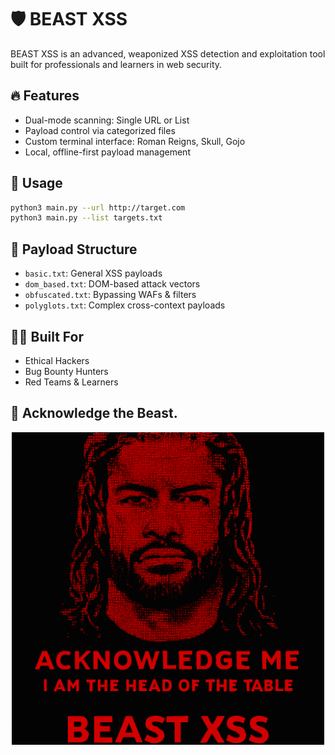 
# 🛡️ BEAST XSS

BEAST XSS is an advanced, weaponized XSS detection and exploitation tool built for professionals and learners in web security.

## 🔥 Features
- Dual-mode scanning: Single URL or List
- Payload control via categorized files
- Custom terminal interface: Roman Reigns, Skull, Gojo
- Local, offline-first payload management

## 🚀 Usage
```bash
python3 main.py --url http://target.com
python3 main.py --list targets.txt
```

## 📁 Payload Structure
- `basic.txt`: General XSS payloads
- `dom_based.txt`: DOM-based attack vectors
- `obfuscated.txt`: Bypassing WAFs & filters
- `polyglots.txt`: Complex cross-context payloads

## 👨‍💻 Built For
- Ethical Hackers
- Bug Bounty Hunters
- Red Teams & Learners

## 👑 Acknowledge the Beast.
<p align="center">
  <img src="banner.png" alt="BEAST-XSS Logo" width="500px">
</p>
